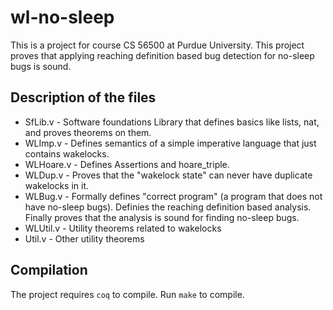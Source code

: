 wl-no-sleep
===========

This is a project for course CS 56500 at Purdue University. This project proves that applying reaching definition based bug detection for no-sleep bugs is sound.

Description of the files
------------------------

* SfLib.v - Software foundations Library that defines basics like lists, nat, and proves theorems on them.
* WLImp.v - Defines semantics of a simple imperative language that just contains wakelocks.
* WLHoare.v - Defines Assertions and hoare_triple. 
* WLDup.v - Proves that the "wakelock state" can never have duplicate wakelocks in it.
* WLBug.v - Formally defines "correct program" (a program that does not have no-sleep bugs). Definies the reaching definition based analysis. Finally proves that the analysis is sound for finding no-sleep bugs.
* WLUtil.v - Utility theorems related to wakelocks
* Util.v - Other utility theorems

Compilation
-----------

The project requires ``coq`` to compile. Run ``make`` to compile.